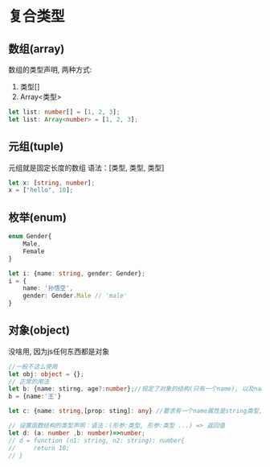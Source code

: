 # 复合类型

## 数组(array)

数组的类型声明, 两种方式:

1. 类型[]
2. Array<类型>

```typescript
let list: number[] = [1, 2, 3];
let list: Array<number> = [1, 2, 3];
```

## 元组(tuple)

元组就是固定长度的数组
语法：[类型, 类型, 类型]

```typescript
let x: [string, number];
x = ["hello", 10]; 
```

## 枚举(enum)

```typescript
enum Gender{
    Male,
    Female
}

let i: {name: string, gender: Gender};
i = {
    name: '孙悟空',
    gender: Gender.Male // 'male'
}
```

## 对象(object)

没啥用, 因为js任何东西都是对象

```typescript
//一般不这么使用
let obj: object = {};
// 正常的用法
let b: {name: stirng, age?:number};//规定了对象的结构(只有一个name), 以及name的类型是string, age后面问号表示,该字段可有可无, 可选属性
b = {name:'王'}

let c: {name: string,[prop: sting]: any} //要求有一个name属性是string类型, 其他属性不做限定

// 设置函数结构的类型声明：语法：(形参:类型, 形参:类型 ...) => 返回值
let d: (a: number ,b: number)=>number;
// d = function (n1: string, n2: string): number{
//     return 10;
// }
```
